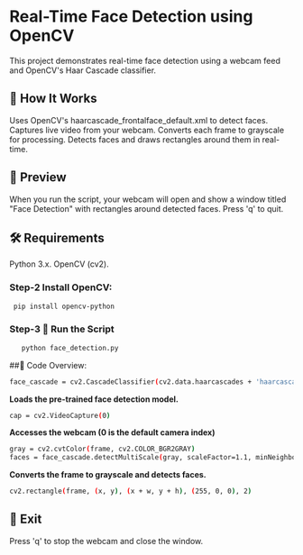 # Real-Time Face Detection using OpenCV
This project demonstrates real-time face detection using a webcam feed and OpenCV's Haar Cascade classifier.

## 🧠 How It Works
Uses OpenCV's haarcascade_frontalface_default.xml to detect faces.
Captures live video from your webcam.
Converts each frame to grayscale for processing.
Detects faces and draws rectangles around them in real-time.

## 📸 Preview
When you run the script, your webcam will open and show a window titled "Face Detection" with rectangles around detected faces. Press 'q' to quit.

## 🛠 Requirements
Python 3.x.
OpenCV (cv2).

### Step-2  Install OpenCV:
```sh
 pip install opencv-python
```
 
### Step-3  🚀 Run the Script
```sh
   python face_detection.py
```
   
##🧾 Code Overview: 
```sh
face_cascade = cv2.CascadeClassifier(cv2.data.haarcascades + 'haarcascade_frontalface_default.xml')
```

**Loads the pre-trained face detection model.**
```sh
cap = cv2.VideoCapture(0) 
```

**Accesses the webcam (0 is the default camera index)**
```sh
gray = cv2.cvtColor(frame, cv2.COLOR_BGR2GRAY)
faces = face_cascade.detectMultiScale(gray, scaleFactor=1.1, minNeighbors=5, minSize=(30, 30))
```

**Converts the frame to grayscale and detects faces.**
```sh
cv2.rectangle(frame, (x, y), (x + w, y + h), (255, 0, 0), 2)
```
## 🛑 Exit
Press 'q' to stop the webcam and close the window.
